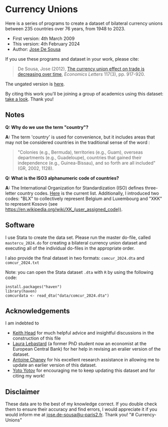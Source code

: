# Currency Unions
Here is a series of programs to create a dataset of bilateral currency unions between 235 countries over 76 years, from 1948 to 2023.

- First version: 4th March 2009
- This version: 4th February 2024
- Author: [Jose De Sousa](https://sites.google.com/site/josedesousauniv/home)

If you use these programs and dataset in your work, please cite: 

> De Sousa, Jose (2012), [The currency union effect on trade is decreasing over time](https://www.sciencedirect.com/science/article/abs/pii/S0165176512003941), _Economics Letters_ 117(3), pp. 917-920. 

The ungated version is [here](https://drive.google.com/file/d/0B0CvAsG5eVPJb1c4Q3dKeHBZTDg/view?hl=en&pli=1&resourcekey=0-YBYzn1wQ-Mcp2heqGFDgjA). 

By citing this work you'll be joining a group of academics using this dataset: [take a look](https://scholar.google.fr/scholar?oi=bibs&hl=en&cites=3218259387529740408&as_sdt=5). Thank you!                         

## Notes
**Q:  Why do we use the term "country"?**

**A:** The term 'country' is used for convenience, but it includes areas that may not be considered countries in the traditional sense of the word : 
> "Colonies (e.g., Bermuda), territories (e.g., Guam), overseas departments (e.g., Guadeloupe), countries that gained their independence (e.g., Guinea-Bissau), and so forth are all included" (GR, 2002, 1128).

**Q: What is the ISO3 alphanumeric code of countries?**

**A:**  The International Organization for Standardization (ISO) defines three-letter country codes. [Here](https://en.wikipedia.org/wiki/ISO_3166-1) is the current list. Additionally, I introduced two codes: "BLX" to collectively represent Belgium and Luxembourg and "XKK" to represent Kosovo (see https://en.wikipedia.org/wiki/XK_(user_assigned_code)).

## Software
I use Stata to create the data set. Please run the master do-file, called `mastercu_2024.do` for creating a bilateral currency union dataset and executing all of the individual do-files in the appropriate order.

I also provide the final dataset in two formats: `comcur_2024.dta` and `comcur_2024.txt`

Note: you can open the Stata dataset `.dta` with `R` by using the following code:
```
install.packages("haven")
library(haven)
comcurdata <- read_dta("data/comcur_2024.dta")
```

## Acknowledgements
I am indebted to 
- [Keith Head](https://www.sauder.ubc.ca/people/keith-head) for much helpful advice and insightful discussions in the construction of this file 
- [Laura Lebastard](https://www.ecb.europa.eu/pub/research/authors/profiles/laura-lebastard.en.html) (a former PhD student now an economist at the European Central Bank) for her help in revising an eralier version of the dataset. 
- [Antoine Chaney](https://fr.linkedin.com/in/antoine-chaney-3898a2192) for his excellent research assistance in allowing me to update an earlier version of this dataset. 
- [Yoto Yotov](https://yotoyotov.com/) for encouraging me to keep updating this dataset and for citing my work!

## Disclaimer 
These data are to the best of my knowledge correct. If you double check them to ensure their accuracy and find errors, I would appreciate it if you would inform me at <jose.de-sousa@u-paris2.fr>. Thank you!
"# Currency-Unions" 
